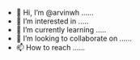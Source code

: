 - 👋 Hi, I’m @arvinwh ......
- 👀 I’m interested in .....
- 🌱 I’m currently learning .....
- 💞️ I’m looking to collaborate on ......
- 📫 How to reach ......
  

<!---
arvinwh/arvinwh is a ✨ special ✨ repository because its `README.md` (this file) appears on your GitHub profile.
You can click the Preview link to take a look at your changes.
--->
